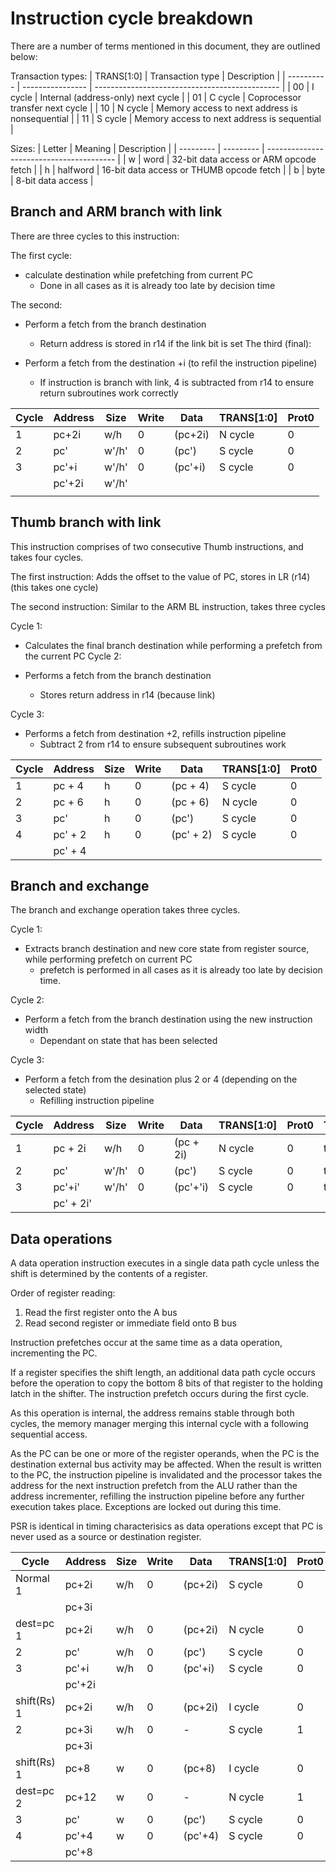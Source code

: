 # Instruction cycle breakdown

There are a number of terms mentioned in this document, they are outlined below:

Transaction types:
| TRANS[1:0] | Transaction type | Description                                    |
| ---------- | ---------------- | ---------------------------------------------- |
| 00         | I cycle          | Internal (address-only) next cycle             |
| 01         | C cycle          | Coprocessor transfer next cycle                |
| 10         | N cycle          | Memory access to next address is nonsequential |
| 11         | S cycle          | Memory access to next address is sequential    |

Sizes:
| Letter    | Meaning   | Description                              |
| --------- | --------- | ---------------------------------------- |
| w         | word      | 32-bit data access or ARM opcode fetch   |
| h         | halfword  | 16-bit data access or THUMB opcode fetch |
| b         | byte      | 8-bit data access                        |

## Branch and ARM branch with link

There are three cycles to this instruction:

The first cycle:

- calculate destination while prefetching from current PC
  - Done in all cases as it is already too late by decision time

The second:

- Perform a fetch from the branch destination
  - Return address is stored in r14 if the link bit is set
The third (final):

- Perform a fetch from the destination +i (to refil the instruction pipeline)
  - If instruction is branch with link, 4 is subtracted from r14 to ensure return subroutines work correctly

| Cycle | Address   | Size  | Write | Data      | TRANS[1:0]    | Prot0 |
| ----- | --------- | ----- | ----- | --------- | ------------- | ----- |
| 1     | pc+2i     | w/h   | 0     | (pc+2i)   | N cycle       | 0     |
| 2     | pc'       | w'/h' | 0     | (pc')     | S cycle       | 0     |
| 3     | pc'+i     | w'/h' | 0     | (pc'+i)   | S cycle       | 0     |
|       | pc'+2i    | w'/h' |       |           |               |       |
|       |           |       |       |           |               |       |

## Thumb branch with link

This instruction comprises of two consecutive Thumb instructions, and takes four cycles.

The first instruction: Adds the offset to the value of PC, stores in LR (r14) (this takes one cycle)

The second instruction: Similar to the ARM BL instruction, takes three cycles

Cycle 1:

- Calculates the final branch destination while performing a prefetch from the current PC
Cycle 2:

- Performs a fetch from the branch destination
  - Stores return address in r14 (because link)

Cycle 3:

- Performs a fetch from destination +2, refills instruction pipeline
  - Subtract 2 from r14 to ensure subsequent subroutines work

| Cycle | Address   | Size  | Write | Data      | TRANS[1:0]    | Prot0 |
| ----- | --------- | ----- | ----- | --------- | ------------- | ----- |
| 1     | pc + 4    | h     | 0     | (pc + 4)  | S cycle       | 0     |
| 2     | pc + 6    | h     | 0     | (pc + 6)  | N cycle       | 0     |
| 3     | pc'       | h     | 0     | (pc')     | S cycle       | 0     |
| 4     | pc' + 2   | h     | 0     | (pc' + 2) | S cycle       | 0     |
|       | pc' + 4   |       |       |           |               |       |

## Branch and exchange

The branch and exchange operation takes three cycles.

Cycle 1:

- Extracts branch destination and new core state from register source, while performing prefetch on current PC
  - prefetch is performed in all cases as it is already too late by decision time.

Cycle 2:

- Perform a fetch from the branch destination using the new instruction width
  - Dependant on state that has been selected

Cycle 3:

- Perform a fetch from the desination plus 2 or 4 (depending on the selected state)
  - Refilling instruction pipeline

| Cycle | Address   | Size  | Write | Data      | TRANS[1:0]    | Prot0 | Tbit  |
| ----- | --------- | ----- | ----- | --------- | ------------- | ----- | ----- |
| 1     | pc + 2i   | w/h   | 0     | (pc + 2i) | N cycle       | 0     | t     |
| 2     | pc'       | w'/h' | 0     | (pc')     | S cycle       | 0     | t'    |
| 3     | pc'+i'    | w'/h' | 0     | (pc'+'i)  | S cycle       | 0     | t'    |
|       | pc' + 2i' |       |       |           |               |       |       |

## Data operations

A data operation instruction executes in a single data path cycle unless the shift is determined by the contents of a register.

Order of register reading:

1. Read the first register onto the A bus
2. Read second register or immediate field onto B bus

Instruction prefetches occur at the same time as a data operation, incrementing the PC.

If a register specifies the shift length, an additional data path cycle occurs before the operation to copy the bottom 8 bits of that register to the holding latch in the shifter. The instruction prefetch occurs during the first cycle.

As this operation is internal, the address remains stable through both cycles, the memory manager merging this internal cycle with a following sequential access.

As the PC can be one or more of the register operands, when the PC is the destination external bus activity may be affected. When the result is written to the PC, the instruction pipeline is invalidated and the processor takes the address for the next instruction prefetch from the ALU rather than the address incrementer, refilling the instruction pipeline before any further execution takes place. Exceptions are locked out during this time.

PSR is identical in timing characterisics as data operations except that PC is never used as a source or destination register.

| Cycle         | Address   | Size  | Write | Data      | TRANS[1:0]    | Prot0 |
| ------------- | --------- | ----- | ----- | --------- | ------------- | ----- |
| Normal  1     | pc+2i     | w/h   | 0     | (pc+2i)   | S cycle       | 0     |
|               | pc+3i     |       |       |           |               |       |
| dest=pc 1     | pc+2i     | w/h   | 0     | (pc+2i)   | N cycle       | 0     |
|         2     | pc'       | w/h   | 0     | (pc')     | S cycle       | 0     |
|         3     | pc'+i     | w/h   | 0     | (pc'+i)   | S cycle       | 0     |
|               | pc'+2i    |       |       |           |               |       |
| shift(Rs) 1   | pc+2i     | w/h   | 0     | (pc+2i)   | I cycle       | 0     |
|           2   | pc+3i     | w/h   | 0     | -         | S cycle       | 1     |
|               | pc+3i     |       |       |           |               |       |
| shift(Rs) 1   | pc+8      | w     | 0     | (pc+8)    | I cycle       | 0     |
| dest=pc   2   | pc+12     | w     | 0     | -         | N cycle       | 1     |
|           3   | pc'       | w     | 0     | (pc')     | S cycle       | 0     |
|           4   | pc'+4     | w     | 0     | (pc'+4)   | S cycle       | 0     |
|               | pc'+8     |       |       |           |               |       |
